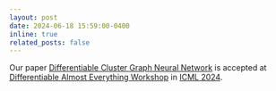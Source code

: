 ```yaml
---
layout: post
date: 2024-06-18 15:59:00-0400
inline: true
related_posts: false
---
```


Our paper <a href="https://arxiv.org/abs/2405.16185v1">Differentiable Cluster Graph Neural Network</a> is accepted at <a href="https://differentiable.xyz">Differentiable Almost Everything Workshop</a> in <a href="https://icml.cc">ICML 2024</a>.
